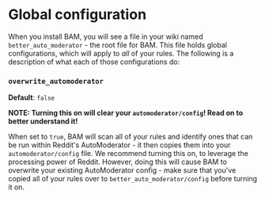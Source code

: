 # Global configuration

When you install BAM, you will see a file in your wiki named `better_auto_moderator` - the root file for BAM. This file holds global configurations, which will apply to _all_ of your rules. The following is a description of what each of those configurations do:

### `overwrite_automoderator`
**Default**: `false`

**NOTE: Turning this on will clear your `automoderator/config`! Read on to better understand it!**

When set to `true`, BAM will scan all of your rules and identify ones that can be run within Reddit's AutoModerator - it then copies them into your `automoderator/config` file. We recommend turning this on, to leverage the processing power of Reddit. However, doing this will cause BAM to overwrite your existing AutoModerator config - make sure that you've copied all of your rules over to `better_auto_moderator/config` before turning it on.
